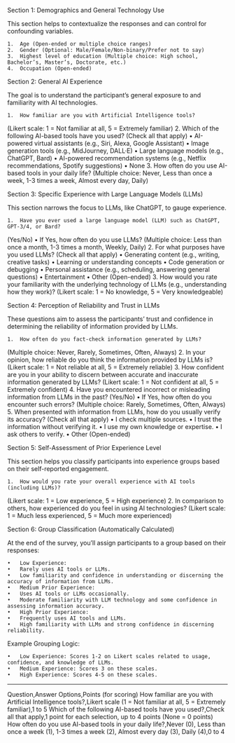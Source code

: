 Section 1: Demographics and General Technology Use

This section helps to contextualize the responses and can control for confounding variables.

	1.	Age (Open-ended or multiple choice ranges)
	2.	Gender (Optional: Male/Female/Non-binary/Prefer not to say)
	3.	Highest level of education (Multiple choice: High school, Bachelor’s, Master’s, Doctorate, etc.)
	4.	Occupation (Open-ended)

Section 2: General AI Experience

The goal is to understand the participant’s general exposure to and familiarity with AI technologies.

	1.	How familiar are you with Artificial Intelligence tools?
(Likert scale: 1 = Not familiar at all, 5 = Extremely familiar)
	2.	Which of the following AI-based tools have you used? (Check all that apply)
	•	AI-powered virtual assistants (e.g., Siri, Alexa, Google Assistant)
	•	Image generation tools (e.g., MidJourney, DALL·E)
	•	Large language models (e.g., ChatGPT, Bard)
	•	AI-powered recommendation systems (e.g., Netflix recommendations, Spotify suggestions)
	•	None
	3.	How often do you use AI-based tools in your daily life?
(Multiple choice: Never, Less than once a week, 1-3 times a week, Almost every day, Daily)

Section 3: Specific Experience with Large Language Models (LLMs)

This section narrows the focus to LLMs, like ChatGPT, to gauge experience.

	1.	Have you ever used a large language model (LLM) such as ChatGPT, GPT-3/4, or Bard?
(Yes/No)
	•	If Yes, how often do you use LLMs?
(Multiple choice: Less than once a month, 1-3 times a month, Weekly, Daily)
	2.	For what purposes have you used LLMs? (Check all that apply)
	•	Generating content (e.g., writing, creative tasks)
	•	Learning or understanding concepts
	•	Code generation or debugging
	•	Personal assistance (e.g., scheduling, answering general questions)
	•	Entertainment
	•	Other (Open-ended)
	3.	How would you rate your familiarity with the underlying technology of LLMs (e.g., understanding how they work)?
(Likert scale: 1 = No knowledge, 5 = Very knowledgeable)

Section 4: Perception of Reliability and Trust in LLMs

These questions aim to assess the participants’ trust and confidence in determining the reliability of information provided by LLMs.

	1.	How often do you fact-check information generated by LLMs?
(Multiple choice: Never, Rarely, Sometimes, Often, Always)
	2.	In your opinion, how reliable do you think the information provided by LLMs is?
(Likert scale: 1 = Not reliable at all, 5 = Extremely reliable)
	3.	How confident are you in your ability to discern between accurate and inaccurate information generated by LLMs?
(Likert scale: 1 = Not confident at all, 5 = Extremely confident)
	4.	Have you encountered incorrect or misleading information from LLMs in the past?
(Yes/No)
	•	If Yes, how often do you encounter such errors?
(Multiple choice: Rarely, Sometimes, Often, Always)
	5.	When presented with information from LLMs, how do you usually verify its accuracy? (Check all that apply)
	•	I check multiple sources.
	•	I trust the information without verifying it.
	•	I use my own knowledge or expertise.
	•	I ask others to verify.
	•	Other (Open-ended)

Section 5: Self-Assessment of Prior Experience Level

This section helps you classify participants into experience groups based on their self-reported engagement.

	1.	How would you rate your overall experience with AI tools (including LLMs)?
(Likert scale: 1 = Low experience, 5 = High experience)
	2.	In comparison to others, how experienced do you feel in using AI technologies?
(Likert scale: 1 = Much less experienced, 5 = Much more experienced)

Section 6: Group Classification (Automatically Calculated)

At the end of the survey, you’ll assign participants to a group based on their responses:

	•	Low Experience:
	•	Rarely uses AI tools or LLMs.
	•	Low familiarity and confidence in understanding or discerning the accuracy of information from LLMs.
	•	Medium Prior Experience:
	•	Uses AI tools or LLMs occasionally.
	•	Moderate familiarity with LLM technology and some confidence in assessing information accuracy.
	•	High Prior Experience:
	•	Frequently uses AI tools and LLMs.
	•	High familiarity with LLMs and strong confidence in discerning reliability.

Example Grouping Logic:

	•	Low Experience: Scores 1-2 on Likert scales related to usage, confidence, and knowledge of LLMs.
	•	Medium Experience: Scores 3 on these scales.
	•	High Experience: Scores 4-5 on these scales.

***

Question,Answer Options,Points (for scoring)
How familiar are you with Artificial Intelligence tools?,Likert scale (1 = Not familiar at all, 5 = Extremely familiar),1 to 5
Which of the following AI-based tools have you used?,Check all that apply,1 point for each selection, up to 4 points (None = 0 points)
How often do you use AI-based tools in your daily life?,Never (0), Less than once a week (1), 1-3 times a week (2), Almost every day (3), Daily (4),0 to 4